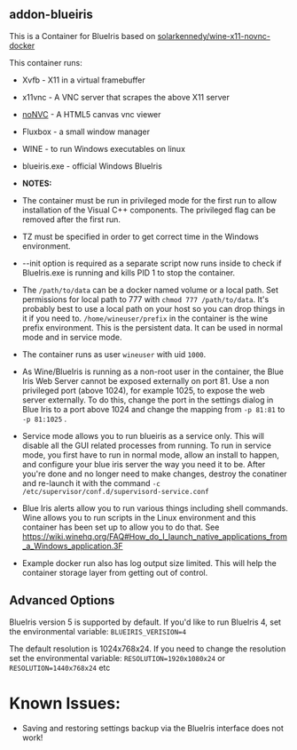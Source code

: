 ## addon-blueiris

This is a Container for BlueIris based on [solarkennedy/wine-x11-novnc-docker
](https://github.com/solarkennedy/wine-x11-novnc-docker)

This container runs:

* Xvfb - X11 in a virtual framebuffer
* x11vnc - A VNC server that scrapes the above X11 server
* [noNVC](https://kanaka.github.io/noVNC/) - A HTML5 canvas vnc viewer
* Fluxbox - a small window manager
* WINE - to run Windows executables on linux
* blueiris.exe - official Windows BlueIris

* **NOTES:**

* The container must be run in privileged mode for the first run to allow installation of the Visual C++ components. The privileged flag can be removed after the first run.
* TZ must be specified in order to get correct time in the Windows environment.
* --init option is required as a separate script now runs inside to check if BlueIris.exe is running and kills PID 1 to stop the container.
* The `/path/to/data` can be a docker named volume or a local path.  Set permissions for local path to 777 with `chmod 777 /path/to/data`.  It's probably best to use a local path on your host so you can drop things in it if you need to.  `/home/wineuser/prefix` in the container is the wine prefix environment.  This is the persistent data.  It can be used in normal mode and in service mode.
* The container runs as user `wineuser` with uid `1000`.  

* As Wine/BlueIris is running as a non-root user in the container, the Blue Iris Web Server cannot be exposed externally on port 81. Use a non privileged port (above 1024), for example 1025, to expose the web server externally. To do this, change the port in the settings dialog in Blue Iris to a port above 1024 and change the mapping from ``-p 81:81`` to ``-p 81:1025`` .

* Service mode allows you to run blueiris as a service only.  This will disable all the GUI related processes from running.  To run in service mode, you first have to run in normal mode, allow an install to happen, and configure your blue iris server the way you need it to be.  After you're done and no longer need to make changes, destroy the conatiner and re-launch it with the command `-c /etc/supervisor/conf.d/supervisord-service.conf`
* Blue Iris alerts allow you to run various things including shell commands.  Wine allows you to run scripts in the Linux environment and this container has been set up to allow you to do that.  See https://wiki.winehq.org/FAQ#How_do_I_launch_native_applications_from_a_Windows_application.3F
* Example docker run also has log output size limited.  This will help the container storage layer from getting out of control.

## Advanced Options

BlueIris version 5 is supported by default. If you'd like to run BlueIris 4, set the environmental variable:
```BLUEIRIS_VERISION=4```

The default resolution is 1024x768x24. If you need to change the resolution set the environmental variable:
`RESOLUTION=1920x1080x24` or `RESOLUTION=1440x768x24` etc

# Known Issues:
* Saving and restoring settings backup via the BlueIris interface does not work!
